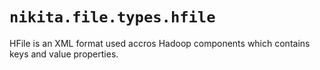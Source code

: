
# `nikita.file.types.hfile`

HFile is an XML format used accros Hadoop components which contains keys and value properties.
